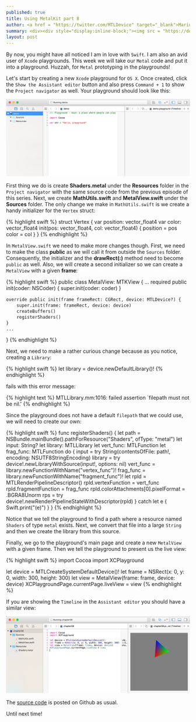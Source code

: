 ```yaml
---
published: true
title: Using MetalKit part 8
author: <a href = "https://twitter.com/MTLDevice" target="_blank">Marius Horga</a>
summary: <div><div style="display:inline-block;"><img src = "https://developer.apple.com/assets/elements/icons/256x256/swift.png" alt="Metal" height="160" width="160"></div><div style="display:inline-block; width:75%; padding-left:1.5em; color:grey; vertical-align:middle;">Introducing Metal prototyping in the Swift playgrounds. Making sure the Swift source code is created in the Sources directory while the Metal files (as well as any assets we might have) are created in the Resources directory. Creating the library from a path since a default one cannot be created in a playground.</div></div>
layout: post
---
```

By now, you might have all noticed I am in love with `Swift`. I am also an avid user of `Xcode` playgrounds. This week we will take our `Metal` code and put it into a playground. Huzzah, for `Metal` prototyping in the playgrounds!

Let's start by creating a new `Xcode` playground for `OS X`. Once created, click the `Show the Assistant editor` button and also press `Command + 1` to show the `Project navigator` as well. Your playground should look like this:

![alt text](https://github.com/MetalKit/images/blob/master/chapter08_1.png?raw=true "1")

First thing we do is create __Shaders.metal__ under the __Resources__ folder in the `Project navigator` with the same source code from the previous episode of this series. Next, we create __MathUtils.swift__ and __MetalView.swift__ under the __Sources__ folder. The only change we make in `MathUtils.swift` is we create a handy initializer for the `Vertex` struct:

{% highlight swift %} 
struct Vertex {
    var position: vector_float4
    var color: vector_float4
    init(pos: vector_float4, col: vector_float4) {
        position = pos
        color = col
    }
}
{% endhighlight %}

In `MetalView.swift` we need to make more changes though. First, we need to make the class __public__ as we will call it from outside the `Sources` folder. Consequently, the initializer and the __drawRect(:)__ method need to become `public` as well. Also, we will create a second initializer so we can create a `MetalView` with a given __frame__: 

{% highlight swift %} 
public class MetalView: MTKView {
    ... 
    required public init(coder: NSCoder) {
        super.init(coder: coder)
    }

    override public init(frame frameRect: CGRect, device: MTLDevice?) {
        super.init(frame: frameRect, device: device)
        createBuffers()
        registerShaders()
    }
    ... 
}
{% endhighlight %}

Next, we need to make a rather curious change because as you notice, creating a `Library`: 

{% highlight swift %} 
let library = device.newDefaultLibrary()!
{% endhighlight %}

fails with this error message:

{% highlight text %} 
MTLLibrary.mm:1016: failed assertion `filepath must not be nil.'
{% endhighlight %}

Since the playground does not have a default `filepath` that we could use, we will need to create our own: 

{% highlight swift %} 
func registerShaders() {
    let path = NSBundle.mainBundle().pathForResource("Shaders", ofType: "metal")
    let input: String?
    let library: MTLLibrary
    let vert_func: MTLFunction
    let frag_func: MTLFunction
    do {
        input = try String(contentsOfFile: path!, encoding: NSUTF8StringEncoding)
        library = try device!.newLibraryWithSource(input!, options: nil)
        vert_func = library.newFunctionWithName("vertex_func")!
        frag_func = library.newFunctionWithName("fragment_func")!
        let rpld = MTLRenderPipelineDescriptor()
        rpld.vertexFunction = vert_func
        rpld.fragmentFunction = frag_func
        rpld.colorAttachments[0].pixelFormat = .BGRA8Unorm
        rps = try device!.newRenderPipelineStateWithDescriptor(rpld)
    } catch let e {
        Swift.print("\(e)")
    }
}
{% endhighlight %}

Notice that we tell the playground to find a path where a resource named `Shaders` of type `metal` exists. Next, we convert that file into a large `String` and then we create the library from this source. 

Finally, we go to the playground's main page and create a new `MetalView` with a given frame. Then we tell the playground to present us the live view: 

{% highlight swift %} 
import Cocoa
import XCPlayground

let device = MTLCreateSystemDefaultDevice()!
let frame = NSRect(x: 0, y: 0, width: 300, height: 300)
let view = MetalView(frame: frame, device: device)
XCPlaygroundPage.currentPage.liveView = view
{% endhighlight %}

If you are showing the `Timeline` in the `Assistant editor` you should have a similar view:

![alt text](https://github.com/MetalKit/images/blob/master/chapter08_2.png?raw=true "2")

The [source code](https://github.com/MetalKit/metal) is posted on Github as usual.

Until next time!
